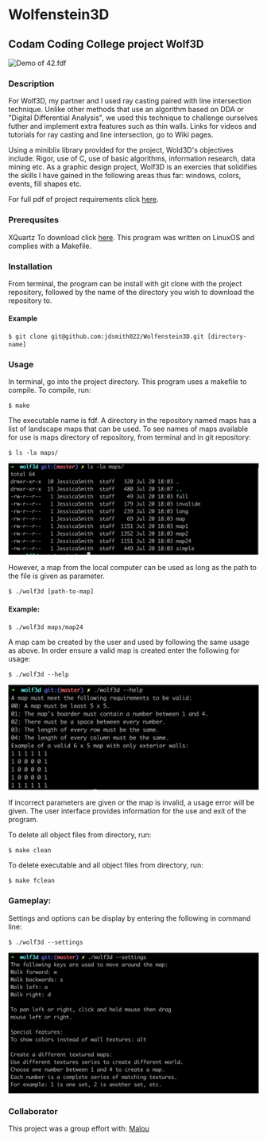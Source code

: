 # Wolfenstein3D

## Codam Coding College project Wolf3D

![Demo of 42.fdf](https://github.com/jdsmith022/fdf_/blob/master/pictures/fdf.gif)

### Description

For Wolf3D, my partner and I used ray casting paired with line intersection technique. Unlike other methods that use an algorithm  based on DDA or "Digital Differential Analysis", we used this technique to challenge ourselves futher and implement extra features such as thin walls. Links for videos and tutorials for ray casting and line intersection, go to Wiki pages.

Using a miniblix library provided for the project, Wold3D's objectives include: Rigor, use of C, use of basic algorithms, information research, data mining etc. As a graphic design project, Wolf3D is an exercies that solidifies the skills I have gained in the following areas thus far: windows, colors, events, fill shapes etc.



For full pdf of project requirements click [here](https://github.com/jdsmith022/fdf/blob/master/wolf3d.en.pdf).

### Prerequsites
XQuartz
To download click [here](https://www.xquartz.org/).
This program was written on LinuxOS and complies with a Makefile.

### Installation

From terminal, the program can be install with git clone with the project repository, followed by the name of the directory you wish to download the repository to.

#### Example 
```
$ git clone git@github.com:jdsmith022/Wolfenstein3D.git [directory-name]
```

### Usage

In terminal, go into the project directory. This program uses a makefile to compile. To compile, run:
```
$ make
```

The executable name is fdf. A directory in the repository named maps has a list of landscape maps that can be used. To see names of maps available for use is maps directory of repository, from terminal and in git repository:
```
$ ls -la maps/
```
![ls-la display](https://github.com/jdsmith022/Wolfenstein3D/blob/master/images/ls.png)

However, a map from the local computer can be used as long as the path to the file is given as parameter.
```
$ ./wolf3d [path-to-map]
```

#### Example:
```
$ ./wolf3d maps/map24
```

A map cam be created by the user and used by following the same usage as above. In order ensure a valid map is created enter the following for usage:
```
$ ./wolf3d --help
```
![usage display](https://github.com/jdsmith022/Wolfenstein3D/blob/master/images/usage.png)


If incorrect parameters are given or the map is invalid, a usage error will be given. The user interface provides information for the use and exit of the program. 


To delete all object files from directory, run:
```
$ make clean
```
To delete executable and all object files from directory, run:
```
$ make fclean
```

### Gameplay:

Settings and options can be display by entering the following in command line:
```
$ ./wolf3d --settings
```
![settings display](https://github.com/jdsmith022/Wolfenstein3D/blob/master/images/settings.png)


### Collaborator
This project was a group effort with:
[Malou](https://github.com/mminkjan)
